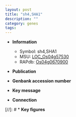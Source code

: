 ```yaml
---
layout: post
title: "sh4,SHA1"
description: ""
category: genes
tags: 
---
```


* **Information**  
    + Symbol: sh4,SHA1  
    + MSU: [LOC_Os04g57530](http://rice.uga.edu/cgi-bin/ORF_infopage.cgi?orf=LOC_Os04g57530)  
    + RAPdb: [Os04g0670900](http://rapdb.dna.affrc.go.jp/viewer/gbrowse_details/irgsp1?name=Os04g0670900)  

* **Publication**  

* **Genbank accession number**  

* **Key message**  

* **Connection**  

[//]: # * **Key figures**  


